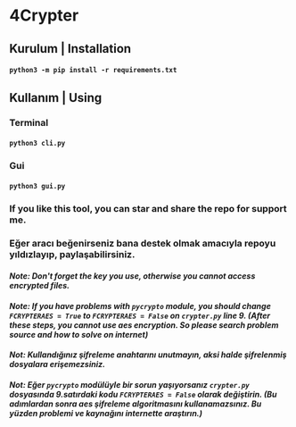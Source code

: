 # 4Crypter

<h2><strong>Kurulum | Installation</strong></h2>
<h4><strong><code>python3 -m pip install -r requirements.txt</code></strong></h4>

<h2><strong>Kullanım | Using</strong></h2>
<h3><strong>Terminal</strong></h3>
<h4><code><strong>python3 cli.py</strong></code></h4>

<h3><strong>Gui</strong></h3>
<h4><code><strong>python3 gui.py</strong></code></h4>

<h3><strong>If you like this tool, you can star and share the repo for support me.</strong></h3>
<h3><strong>Eğer aracı beğenirseniz bana destek olmak amacıyla repoyu yıldızlayıp, paylaşabilirsiniz.</strong></h3>

<h4><i>Note: Don't forget the key you use, otherwise you cannot access encrypted files.</i></h4>
<h4><i>Note: If you have problems with <code>pycrypto</code> module, you should change <code>FCRYPTERAES = True</code> to <code>FCRYPTERAES = False</code> on <code>crypter.py</code> line 9. (After these steps, you cannot use aes encryption. So please search problem source and how to solve on internet)</h4></i>
<h4><i>Not: Kullandığınız şifreleme anahtarını unutmayın, aksi halde şifrelenmiş dosyalara erişemezsiniz.</i></h4>
<h4><i>Not: Eğer <code>pycrypto</code> modülüyle bir sorun yaşıyorsanız <code>crypter.py</code> dosyasında 9.satırdaki kodu <code>FCRYPTERAES = False</code> olarak değiştirin. (Bu adımlardan sonra aes şifreleme algoritmasını kullanamazsınız. Bu yüzden problemi ve kaynağını internette araştırın.)</h4></i>
